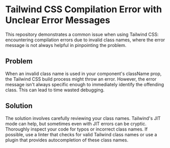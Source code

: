 # Tailwind CSS Compilation Error with Unclear Error Messages

This repository demonstrates a common issue when using Tailwind CSS: encountering compilation errors due to invalid class names, where the error message is not always helpful in pinpointing the problem.

## Problem

When an invalid class name is used in your component's className prop, the Tailwind CSS build process might throw an error. However, the error message isn't always specific enough to immediately identify the offending class. This can lead to time wasted debugging.

## Solution

The solution involves carefully reviewing your class names.  Tailwind's JIT mode can help, but sometimes even with JIT errors can be cryptic. Thoroughly inspect your code for typos or incorrect class names. If possible, use a linter that checks for valid Tailwind class names or use a plugin that provides autocompletion of these class names.
